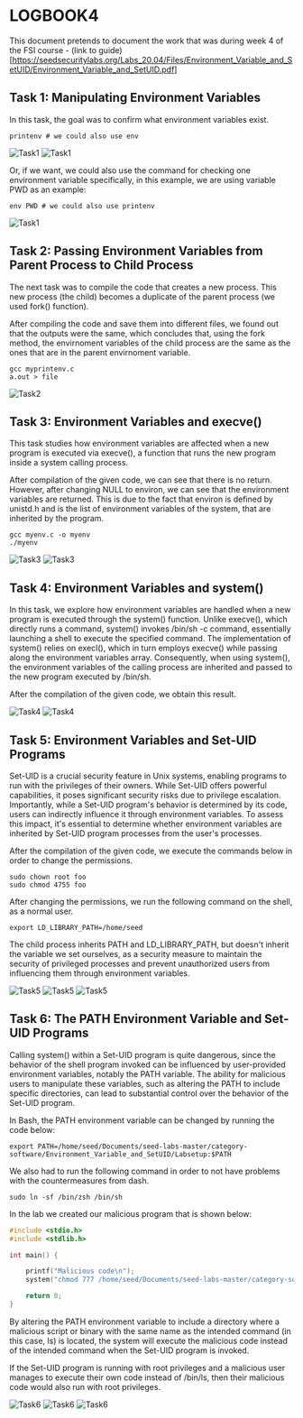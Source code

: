 # LOGBOOK4

This document pretends to document the work that was  during week 4 of the FSI course - (link to guide) [https://seedsecuritylabs.org/Labs_20.04/Files/Environment_Variable_and_SetUID/Environment_Variable_and_SetUID.pdf]

## Task 1: Manipulating Environment Variables

In this task, the goal was to confirm what environment variables exist.

```SHELL
printenv # we could also use env
```

![Task1](images/Logbook4/Task1_1.png)
![Task1](images/Logbook4/Task1_2.png)


Or, if we want, we could also use the command for checking one environment variable specifically, in this example, we are using variable PWD as an example:

```SHELL
env PWD # we could also use printenv
```

![Task1](images/Logbook4/Task1_3.png)


## Task 2: Passing Environment Variables from Parent Process to Child Process

The next task was to compile the code that creates a new process. This new process (the child) becomes a duplicate of the parent process (we used fork() function).

After compiling the code and save them into different files, we found out that the outputs were the same, which concludes that, using the fork method, the envirnoment variables of the child process are the same as the ones that are in the parent envirnoment variable.

```SHELL
gcc myprintenv.c
a.out > file
```

![Task2](images/Logbook4/Task2.png)

## Task 3: Environment Variables and execve()

This task studies how environment variables are affected when a new program is executed via execve(), a function that runs the new program inside a system calling process.

After compilation of the given code, we can see that there is no return. However, after changing NULL to environ, we can see that the environment variables are returned. This is due to the fact that environ is defined by unistd.h and is the list of environment variables of the system, that are inherited by the program.

```SHELL
gcc myenv.c -o myenv
./myenv
```

![Task3](images/Logbook4/Task3_1.png)
![Task3](images/Logbook4/Task3_2.png)

## Task 4: Environment Variables and system()

In this task, we explore how environment variables are handled when a new program is executed through the system() function. Unlike execve(), which directly runs a command, system() invokes /bin/sh -c command, essentially launching a shell to execute the specified command. The implementation of system() relies on execl(), which in turn employs execve() while passing along the environment variables array. Consequently, when using system(), the environment variables of the calling process are inherited and passed to the new program executed by /bin/sh.

After the compilation of the given code, we obtain this result.


![Task4](images/Logbook4/Task4_1.png)
![Task4](images/Logbook4/Task4_2.png)


## Task 5: Environment Variables and Set-UID Programs

Set-UID is a crucial security feature in Unix systems, enabling programs to run with the privileges of their owners. While Set-UID offers powerful capabilities, it poses significant security risks due to privilege escalation. Importantly, while a Set-UID program's behavior is determined by its code, users can indirectly influence it through environment variables. To assess this impact, it's essential to determine whether environment variables are inherited by Set-UID program processes from the user's processes.

After the compilation of the given code, we execute the commands below in order to change the permissions.

```SHELL
sudo chown root foo
sudo chmod 4755 foo
```

After changing the permissions, we run the following command on the shell, as a normal user.

```SHELL
export LD_LIBRARY_PATH=/home/seed
```

The child process inherits PATH and LD_LIBRARY_PATH, but doesn't inherit the variable we set ourselves, as a security measure to maintain the security of privileged processes and prevent unauthorized users from influencing them through environment variables.


![Task5](images/Logbook4/Task5_1.png)
![Task5](images/Logbook4/Task5_2.png)
![Task5](images/Logbook4/Task5_3.png)


## Task 6: The PATH Environment Variable and Set-UID Programs

Calling system() within a Set-UID program is quite dangerous, since the behavior of the shell program invoked can be influenced by user-provided environment variables, notably the PATH variable. The ability for malicious users to manipulate these variables, such as altering the PATH to include specific directories, can lead to substantial control over the behavior of the Set-UID program.

In Bash, the PATH environment variable can be changed by running the code below:

```SHELL
export PATH=/home/seed/Documents/seed-labs-master/category-software/Environment_Variable_and_SetUID/Labsetup:$PATH
```

We also had to run the following command in order to not have problems with the countermeasures from dash.

```SHELL
sudo ln -sf /bin/zsh /bin/sh
```

In the lab we created our malicious program that is shown below:

``` c
#include <stdio.h>
#include <stdlib.h>

int main() {

    printf("Malicious code\n");
    system("chmod 777 /home/seed/Documents/seed-labs-master/category-software/Environment_Variable_and_SetUID/Labsetup/important_file");

    return 0;
}
```

By altering the PATH environment variable to include a directory where a malicious script or binary with the same name as the intended command (in this case, ls) is located, the system will execute the malicious code instead of the intended command when the Set-UID program is invoked.

If the Set-UID program is running with root privileges and a malicious user manages to execute their own code instead of /bin/ls, then their malicious code would also run with root privileges.


![Task6](images/Logbook4/Task6_1.png)
![Task6](images/Logbook4/Task6_2.png)
![Task6](images/Logbook4/Task6_3.png)
